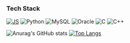 ### Tech Stack

<!--
**yeschan119/yeschan119** is a ✨ _special_ ✨ repository because its `README.md` (this file) appears on your GitHub profile.

Here are some ideas to get you started:

- 🔭 I’m currently working on ...
- 🌱 I’m currently learning ...
- 👯 I’m looking to collaborate on ...
- 🤔 I’m looking for help with ...
- 💬 Ask me about ...
- 📫 How to reach me: ...
- 😄 Pronouns: ...
- ⚡ Fun fact: ...
-->
[![JS](https://img.shields.io/badge/JavaScript-F7DF1E?style=flat-square&logo=JavaScript&logoColor=black)](github.com/Joowon0220/TODO-List)
![Python](https://img.shields.io/badge/Python-white?style=for-the-badge&logo=Python&logoColor=3776AB)
![MySQL](https://img.shields.io/badge/MySQL-black?style=for-the-badge&logo=MySQL&logoColor=4479A1)
![Oracle](https://img.shields.io/badge/Oracle-000000?style=for-the-badge&logo=Oracle&logoColor=F80000)
![C](https://img.shields.io/badge/-000000?style=for-the-badge&logo=C&logoColor=00AEF0)
![C++](https://img.shields.io/badge/C++-000000?style=for-the-badge&logo=C++&logoColor=00599C)
<br/>

![Anurag's GitHub stats](https://github-readme-stats.vercel.app/api?username=yeschan119&show_icons=true&theme=radical)
[![Top Langs](https://github-readme-stats.vercel.app/api/top-langs/?username=yeschan119)](https://github.com/anuraghazra/github-readme-stats)
